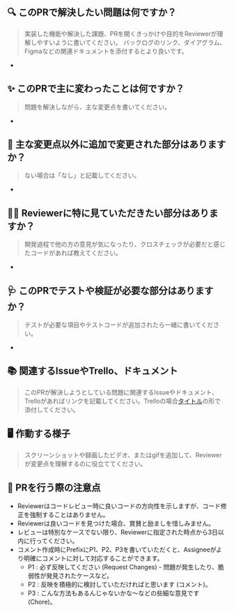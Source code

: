 ## 🔍 このPRで解決したい問題は何ですか？

> 実装した機能や解決した課題、PRを開くきっかけや目的をReviewerが理解しやすいように書いてください。 
> バックログのリンク、ダイアグラム、Figmaなどの関連ドキュメントを添付するとより良いです。
* 

## ✨ このPRで主に変わったことは何ですか？

> 問題を解決しながら、主な変更点を書いてください。
* 

## 🔖 主な変更点以外に追加で変更された部分はありますか？

> ない場合は「なし」と記載してください。
* 

## 🙏🏻 Reviewerに特に見ていただきたい部分はありますか？

> 開発過程で他の方の意見が気になったり、クロスチェックが必要だと感じたコードがあれば教えてください。
* 

## 🩺 このPRでテストや検証が必要な部分はありますか？

> テストが必要な項目やテストコードが追加されたら一緒に書いてください。
* 

## 📚 関連するIssueやTrello、ドキュメント

> このPRが解決しようとしている問題に関連するIssueやドキュメント、Trelloがあればリンクを記載してください。Trelloの場合[タイトル](リンク)の形で添付してください。

## 🖥 作動する様子

> スクリーンショットや録画したビデオ、またはgifを追加して、Reviewerが変更点を理解するのに役立ててください。

## 📌 PRを行う際の注意点

* Reviewerはコードレビュー時に良いコードの方向性を示しますが、コード修正を強制することはありません。
* Reviewerは良いコードを見つけた場合、賞賛と励ましを惜しみません。
* レビューは特別なケースでない限り、Reviewerに指定された時点から3日以内に行ってください。
* コメント作成時にPrefixにP1、P2、P3を書いていただくと、Assigneeがより明確にコメントに対して対応することができます。
  * P1 : 必ず反映してください (Request Changes) - 問題が発生したり、脆弱性が発見されたケースなど。
  * P2 : 反映を積極的に検討していただければと思います (コメント)。
  * P3 : こんな方法もあるんじゃないかな～などの些細な意見です (Chore)。
